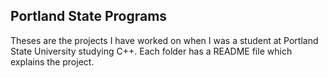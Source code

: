 ## Portland State Programs
Theses are the projects I have worked on when I was a student at Portland State University studying C++. Each folder has a README file which explains the project.
